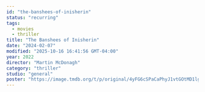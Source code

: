 ```yaml
---
id: "the-banshees-of-inisherin"
status: "recurring"
tags:
  - movies
  - thriller
title: "The Banshees of Inisherin"
date: "2024-02-07"
modified: "2025-10-16 16:41:56 GMT-04:00"
year: 2022
director: "Martin McDonagh"
category: "thriller"
studio: "general"
poster: "https://image.tmdb.org/t/p/original/4yFG6cSPaCaPhyJ1vtGOtMD1lgh.jpg"
---
```

